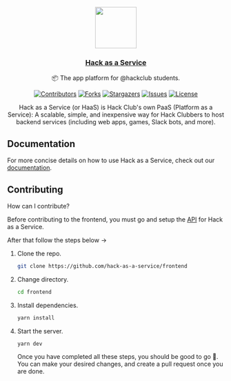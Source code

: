 <p align="center">
   <a href="https://hackclub.app">
      <img src="https://avatars.githubusercontent.com/u/84053203?s=200&v=4" height="96">
      <h3 align="center">Hack as a Service</h3>
   </a>
      <p align="center">📦 The app platform for @hackclub students.</p>
    
</p>

<div align="center">
   
[![Contributors][contributors-shield]][contributors-url]
[![Forks][forks-shield]][forks-url]
[![Stargazers][stars-shield]][stars-url]
[![Issues][issues-shield]][issues-url]
[![License][license-shield]][license-url]

</div>
   
<p align="center">
Hack as a Service (or HaaS) is Hack Club's own PaaS (Platform as a Service): A scalable, simple, and inexpensive way for Hack Clubbers to host backend services (including web apps, games, Slack bots, and more). 
</p>

## Documentation

For more concise details on how to use Hack as a Service, check out our [documentation](https://haas.hackclub.com/docs/).

## Contributing

How can I contribute?

Before contributing to the frontend, you must go and setup the [API](https://github.com/hack-as-a-service/api) for Hack as a Service.

After that follow the steps below ->

1. Clone the repo.

   ```sh
   git clone https://github.com/hack-as-a-service/frontend
   ```

2. Change directory.

   ```sh
   cd frontend
   ```

3. Install dependencies.

   ```sh
   yarn install
   ```

4. Start the server.

   ```sh
   yarn dev
   ```

   Once you have completed all these steps, you should be good to go 🚀.
   You can make your desired changes, and create a pull request once you are done.

[contributors-shield]: https://img.shields.io/github/contributors/hack-as-a-service/frontend.svg?style=for-the-badge
[contributors-url]: https://github.com/hack-as-a-service/frontend/graphs/contributors
[forks-shield]: https://img.shields.io/github/forks/hack-as-a-service/frontend.svg?style=for-the-badge
[forks-url]: https://github.com/hack-as-a-service/frontend/network/members
[stars-shield]: https://img.shields.io/github/stars/hack-as-a-service/frontend.svg?style=for-the-badge
[stars-url]: https://github.com/hack-as-a-service/frontend/stargazers
[issues-shield]: https://img.shields.io/github/issues/hack-as-a-service/frontend.svg?style=for-the-badge
[issues-url]: https://github.com/hack-as-a-service/frontend/issues
[license-shield]: https://img.shields.io/github/license/hack-as-a-service/frontend?color=red&style=for-the-badge
[license-url]: https://github.com/hack-as-a-service/frontend/blob/main/LICENSE
